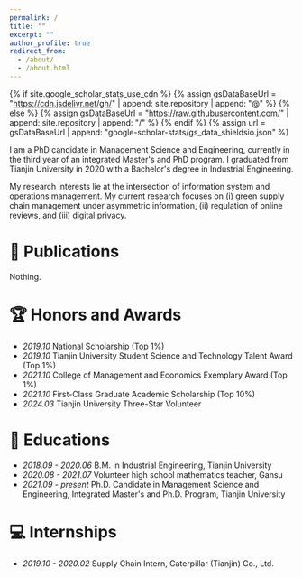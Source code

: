 ```yaml
---
permalink: /
title: ""
excerpt: ""
author_profile: true
redirect_from: 
  - /about/
  - /about.html
---
```


{% if site.google_scholar_stats_use_cdn %}
{% assign gsDataBaseUrl = "https://cdn.jsdelivr.net/gh/" | append: site.repository | append: "@" %}
{% else %}
{% assign gsDataBaseUrl = "https://raw.githubusercontent.com/" | append: site.repository | append: "/" %}
{% endif %}
{% assign url = gsDataBaseUrl | append: "google-scholar-stats/gs_data_shieldsio.json" %}

<span class='anchor' id='about-me'></span>

I am a PhD candidate in Management Science and Engineering, currently in the third year of an integrated Master's and PhD program. I graduated from Tianjin University in 2020 with a Bachelor's degree in Industrial Engineering.

My research interests lie at the intersection of information system and operations management. My current research focuses on (i) green supply chain management under asymmetric information, (ii) regulation of online reviews, and (iii) digital privacy.

<!--
# 🔥 News
- *2022.02*: &nbsp;🎉🎉 Lorem ipsum dolor sit amet, consectetur adipiscing elit. Vivamus ornare aliquet ipsum, ac tempus justo dapibus sit amet. 
- *2022.02*: &nbsp;🎉🎉 Lorem ipsum dolor sit amet, consectetur adipiscing elit. Vivamus ornare aliquet ipsum, ac tempus justo dapibus sit amet. 
-->

# 📝 Publications
Nothing.

# 🏆 Honors and Awards
- *2019.10* National Scholarship (Top 1%)
- *2019.10* Tianjin University Student Science and Technology Talent Award (Top 1%)
- *2021.10* College of Management and Economics Exemplary Award (Top 1%)
- *2021.10* First-Class Graduate Academic Scholarship (Top 10%)
- *2024.03* Tianjin University Three-Star Volunteer

# 📖 Educations
- *2018.09 - 2020.06* B.M. in Industrial Engineering, Tianjin University
- *2020.08 - 2021.07* Volunteer high school mathematics teacher, Gansu
- *2021.09 - present* Ph.D. Candidate in Management Science and Engineering, Integrated Master's and Ph.D. Program, Tianjin University

<!--
# 💬 Invited Talks
- *2021.06*, Lorem ipsum dolor sit amet, consectetur adipiscing elit. Vivamus ornare aliquet ipsum, ac tempus justo dapibus sit amet. 
- *2021.03*, Lorem ipsum dolor sit amet, consectetur adipiscing elit. Vivamus ornare aliquet ipsum, ac tempus justo dapibus sit amet.  \| [\[video\]](https://github.com/)
-->

# 💻 Internships
- *2019.10 - 2020.02* Supply Chain Intern, Caterpillar (Tianjin) Co., Ltd.
